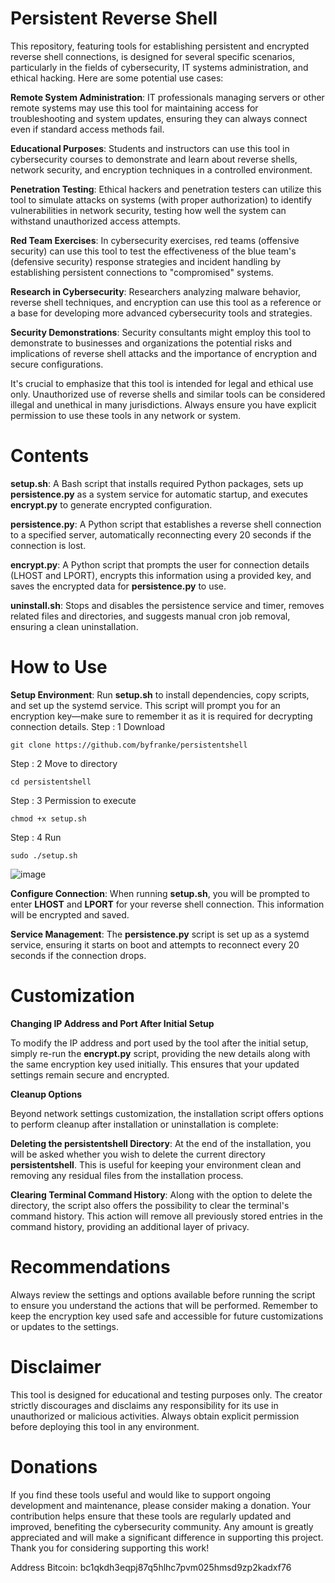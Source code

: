 # Persistent Reverse Shell

This repository, featuring tools for establishing persistent and encrypted reverse shell connections, is designed for several specific scenarios, particularly in the fields of cybersecurity, IT systems administration, and ethical hacking. Here are some potential use cases:

**Remote System Administration**: IT professionals managing servers or other remote systems may use this tool for maintaining access for troubleshooting and system updates, ensuring they can always connect even if standard access methods fail.

**Educational Purposes**: Students and instructors can use this tool in cybersecurity courses to demonstrate and learn about reverse shells, network security, and encryption techniques in a controlled environment.

**Penetration Testing**: Ethical hackers and penetration testers can utilize this tool to simulate attacks on systems (with proper authorization) to identify vulnerabilities in network security, testing how well the system can withstand unauthorized access attempts.

**Red Team Exercises**: In cybersecurity exercises, red teams (offensive security) can use this tool to test the effectiveness of the blue team's (defensive security) response strategies and incident handling by establishing persistent connections to "compromised" systems.

**Research in Cybersecurity**: Researchers analyzing malware behavior, reverse shell techniques, and encryption can use this tool as a reference or a base for developing more advanced cybersecurity tools and strategies.

**Security Demonstrations**: Security consultants might employ this tool to demonstrate to businesses and organizations the potential risks and implications of reverse shell attacks and the importance of encryption and secure configurations.

It's crucial to emphasize that this tool is intended for legal and ethical use only. Unauthorized use of reverse shells and similar tools can be considered illegal and unethical in many jurisdictions. Always ensure you have explicit permission to use these tools in any network or system.

# Contents
**setup.sh**: A Bash script that installs required Python packages, sets up **persistence.py** as a system service for automatic startup, and executes **encrypt.py** to generate encrypted configuration.

**persistence.py**: A Python script that establishes a reverse shell connection to a specified server, automatically reconnecting every 20 seconds if the connection is lost.

**encrypt.py**: A Python script that prompts the user for connection details (LHOST and LPORT), encrypts this information using a provided key, and saves the encrypted data for **persistence.py** to use.

**uninstall.sh**: Stops and disables the persistence service and timer, removes related files and directories, and suggests manual cron job removal, ensuring a clean uninstallation.

# How to Use
**Setup Environment**: Run **setup.sh** to install dependencies, copy scripts, and set up the systemd service. This script will prompt you for an encryption key—make sure to remember it as it is required for decrypting connection details.
Step : 1 Download

```
git clone https://github.com/byfranke/persistentshell
```
Step : 2 Move to directory
```
cd persistentshell
```
Step : 3 Permission to execute
```
chmod +x setup.sh
```
Step : 4 Run
```
sudo ./setup.sh
```

![image](https://github.com/byfranke/persistentshell/assets/131370932/05df01b5-7d41-41cf-9794-745e4813e00e)

**Configure Connection**: When running **setup.sh**, you will be prompted to enter **LHOST** and **LPORT** for your reverse shell connection. This information will be encrypted and saved.

**Service Management**: The **persistence.py** script is set up as a systemd service, ensuring it starts on boot and attempts to reconnect every 20 seconds if the connection drops.

# Customization
**Changing IP Address and Port After Initial Setup**

To modify the IP address and port used by the tool after the initial setup, simply re-run the **encrypt.py** script, providing the new details along with the same encryption key used initially. This ensures that your updated settings remain secure and encrypted.

**Cleanup Options**

Beyond network settings customization, the installation script offers options to perform cleanup after installation or uninstallation is complete:

**Deleting the persistentshell Directory**: At the end of the installation, you will be asked whether you wish to delete the current directory **persistentshell**. This is useful for keeping your environment clean and removing any residual files from the installation process.

**Clearing Terminal Command History**: Along with the option to delete the directory, the script also offers the possibility to clear the terminal's command history. This action will remove all previously stored entries in the command history, providing an additional layer of privacy.

# Recommendations

Always review the settings and options available before running the script to ensure you understand the actions that will be performed.
Remember to keep the encryption key used safe and accessible for future customizations or updates to the settings.

# Disclaimer
This tool is designed for educational and testing purposes only. The creator strictly discourages and disclaims any responsibility for its use in unauthorized or malicious activities. Always obtain explicit permission before deploying this tool in any environment.

# Donations

If you find these tools useful and would like to support ongoing development and maintenance, please consider making a donation. Your contribution helps ensure that these tools are regularly updated and improved, benefiting the cybersecurity community. Any amount is greatly appreciated and will make a significant difference in supporting this project. Thank you for considering supporting this work!

Address Bitcoin: bc1qkdh3eqpj87q5hlhc7pvm025hmsd9zp2kadxf76
